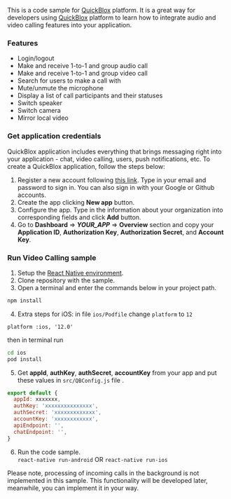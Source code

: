 This is a code sample for [QuickBlox](http://quickblox.com) platform. It is a great way for developers using [QuickBlox](http://quickblox.com) platform to learn how to integrate audio and video calling features into your application.

### Features
* Login/logout
* Make and receive 1-to-1 and group audio call
* Make and receive 1-to-1 and group video call
* Search for users to make a call with
* Mute/unmute the microphone
* Display a list of call participants and their statuses
* Switch speaker
* Switch camera
* Mirror local video

### Get application credentials

QuickBlox application includes everything that brings messaging right into your application - chat, video calling, users, push notifications, etc. To create a QuickBlox application, follow the steps below:

1. Register a new account following [this link](https://admin.quickblox.com/signup). Type in your email and password to sign in. You can also sign in with your Google or Github accounts.
2. Create the app clicking **New app** button.
3. Configure the app. Type in the information about your organization into corresponding fields and click **Add** button.
4. Go to **Dashboard** => **_YOUR_APP_** => **Overview** section and copy your **Application ID**, **Authorization Key**, **Authorization Secret**, and **Account Key**.


### Run Video Calling sample

1. Setup the [React Native environment](https://reactnative.dev/docs/environment-setup).
2. Clone repository with the sample.
3. Open a terminal and enter the commands below in your project path.
```bash
npm install
```
4. Extra steps for iOS: in file `ios/Podfile` change `platform` to `12`
```
platform :ios, '12.0'
```
then in terminal run
```bash
cd ios
pod install
```
5. Get **appId**, **authKey**, **authSecret**, **accountKey** from your app and put these values in `src/QBConfig.js` file .
```javascript
export default {
  appId: xxxxxxx,
  authKey: 'xxxxxxxxxxxxxxx',
  authSecret: 'xxxxxxxxxxxxx',
  accountKey: 'xxxxxxxxxxxx',
  apiEndpoint: '',
  chatEndpoint: '',
}
```
6. Run the code sample.  
`react-native run-android` OR `react-native run-ios`  

Please note, processing of incoming calls in the background is not implemented in this sample. This functionality will be developed later, meanwhile, you can implement it in your way.
